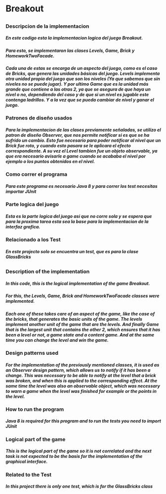 # Breakout

##

### Descripcion de la implementacion  
##### En este codigo esta la implementacion logica del juego Breakout.
##### Para esto, se implementaron las clases Levels, Game, Brick y HomeworkTwoFacade.  
##### Cada una de estas se encarga de un aspecto del juego, como es el caso de Bricks, que genera las unidades básicas del juego. Levels implementa otra unidad propia del juego que son los niveles (Ya que sabemos que sin niveles no se puede jugar). Y por ultimo Game que es la unidad más grande que contiene a las otras 2, ya que se asegura de que haya un nivel o no, dependiendo del caso y de que si un nivel es jugable este contenga ladrillos. Y a la vez que se pueda cambiar de nivel y ganar el juego.   



### Patrones de diseño usados
##### Para la implementacion de las clases previamente señaladas, se utilizo el patron de diseño Observer, que nos permite notificar si es que se ha sufrido un cambio. Esto fue necesario para poder notificar al nivel que un Brick fue roto, y cuando esto pasara se le aplicara el efecto correspondiente. A su vez el Level tambien fue un objeto observable, ya que era necesario avisarle a game cuando se acababa el nivel por ejemplo o los puntos obtenidos en el nivel.

### Como correr el programa
##### Para este programa es necesario Java 8 y para correr los test necesitas importar JUnit   

### Parte logica del juego
##### Esta es la parte logica del juego asi que no corre sola y se espera que para la proxima tarea esta sea la base para la implementacion de la interfaz grafica. 

### Relacionado a los Test
##### En este projecto solo se encuentra un test, que es para la clase GlassBricks 
##

### Description of the implementation
##### In this code, this is the logical implementation of the game Breakout.
##### For this, the Levels, Game, Brick and HomeworkTwoFacade classes were implemented.
##### Each one of these takes care of an aspect of the game, like the case of the bricks, that generates the basic units of the game. The levels implement another unit of the game that are the levels. And finally Game that is the largest unit that contains the other 2, which ensures that it has been a level or not, a game state and a content game. And at the same time you can change the level and win the game.



### Design patterns used
##### For the implementation of the previously mentioned classes, it is used as an Observer design pattern, which allows us to notify if it has been a change. This was necessary to be able to notify at the level that a brick was broken, and when this is applied to the corresponding effect. At the same time the level was also an observable object, which was necessary to warn a game when the level was finished for example or the points in the level.

### How to run the program
##### Java 8 is required for this program and to run the tests you need to import JUnit

### Logical part of the game
##### This is the logical part of the game so it is not correlated and the next task is not expected to be the basis for the implementation of the graphical interface.

### Related to the Test
##### In this project there is only one test, which is for the GlassBricks class
